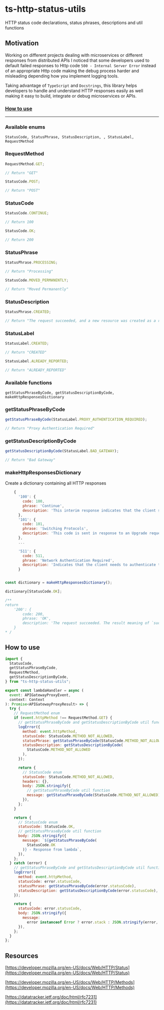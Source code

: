 # ts-http-status-utils

HTTP status code declarations, status phrases, descriptions and util functions

## Motivation

Working on different projects dealing with microservices or different responses
from distributed APIs I noticed that some developers used to default failed
responses to Http code `500 - Internal Server Error` instead of an appropriate
Http code making the debug process harder and misleading depending how you
implement logging tools.

Taking advantage of `TypeScript` and `Docstrings`, this library helps developers
to handle and understand HTTP responses easily as well making it easy to build,
integrate or debug microservices or APIs.

### [How to use](#how-to-use)

---

### Available enums

`StatusCode, StatusPhrase, StatusDescription, , StatusLabel, RequestMethod`

### RequestMethod

```javascript
RequestMethod.GET;

// Return "GET"

StatusCode.POST;

// Return "POST"
```

### StatusCode

```javascript
StatusCode.CONTINUE;

// Return 100

StatusCode.OK;

// Return 200
```

### StatusPhrase

```javascript
StatusPhrase.PROCESSING;

// Return "Processing"

StatusCode.MOVED_PERMANENTLY;

// Return "Moved Permanently"
```

### StatusDescription

```javascript
StatusPhrase.CREATED;

// Return "The request succeeded, and a new resource was created as a result. This is typically the response sent after POST requests, or some PUT requests."
```

### StatusLabel

```javascript
StatusLabel.CREATED;

// Return "CREATED"

StatusLabel.ALREADY_REPORTED;

// Return "ALREADY_REPORTED"
```

### Available functions

`getStatusPhraseByCode, getStatusDescriptionByCode, makeHttpResponsesDictionary`

### getStatusPhraseByCode

```javascript
getStatusPhraseByCode(StatusLabel.PROXY_AUTHENTICATION_REQUIRED);

// Return "Proxy Authentication Required"
```

### getStatusDescriptionByCode

```javascript
getStatusDescriptionByCode(StatusLabel.BAD_GATEWAY);

// Return "Bad Gateway"
```

### makeHttpResponsesDictionary

Create a dictionary containing all HTTP responses

```javascript
    {
      '100': {
        code: 100,
        phrase: 'Continue',
        description: 'This interim response indicates that the client should continue the request or ignore the response if the request is already finished.'
      },
      '101': {
        code: 101,
        phrase: 'Switching Protocols',
        description: 'This code is sent in response to an Upgrade request header from the client and indicates the protocol the server is switching to.'
      },
      ...

      '511': {
        code: 511,
        phrase: 'Network Authentication Required',
        description: 'Indicates that the client needs to authenticate to gain network access.'
      }
```

```javascript

const dictionary = makeHttpResponsesDictionary();

dictionary[StatusCode.OK];

/**
return
    '200': {
        code: 200,
        phrase: 'OK',
        description: 'The request succeeded. The result meaning of `success` depends on the HTTP method.'
    }
* /

```

## How to use

```javascript
import {
  StatusCode,
  getStatusPhraseByCode,
  RequestMethod,
  getStatusDescriptionByCode,
} from "ts-http-status-utils";

export const lambdaHandler = async (
  event: APIGatewayProxyEvent,
  context: Context
): Promise<APIGatewayProxyResult> => {
  try {
    // RequestMethod enum
    if (event.httpMethod !== RequestMethod.GET) {
      // getStatusPhraseByCode and getStatusDescriptionByCode util functions & StatusCode.METHOD_NOT_ALLOWED
      logError({
        method: event.httpMethod,
        statusCode: StatusCode.METHOD_NOT_ALLOWED,
        statusPhrase: getStatusPhraseByCode(StatusCode.METHOD_NOT_ALLOWED),
        statusDescription: getStatusDescriptionByCode(
          StatusCode.METHOD_NOT_ALLOWED
        ),
      });

      return {
        // StatusCode enum
        statusCode: StatusCode.METHOD_NOT_ALLOWED,
        headers: {},
        body: JSON.stringify({
          // getStatusPhraseByCode util function
          message: getStatusPhraseByCode(StatusCode.METHOD_NOT_ALLOWED),
        }),
      };
    }

    return {
      // StatusCode enum
      statusCode: StatusCode.OK,
      // getStatusPhraseByCode util function
      body: JSON.stringify({
        message: `${getStatusPhraseByCode(
          StatusCode.OK
        )} - Response from lambda`,
      }),
    };
  } catch (error) {
    // getStatusPhraseByCode and getStatusDescriptionByCode util functions
    logError({
      method: event.httpMethod,
      statusCode: error.statusCode,
      statusPhrase: getStatusPhraseByCode(error.statusCode),
      statusDescription: getStatusDescriptionByCode(error.statusCode),
    });

    return {
      statusCode: error.statusCode,
      body: JSON.stringify({
        message:
          error instanceof Error ? error.stack : JSON.stringify(error, null, 2),
      }),
    };
  }
};
```

## Resources

[https://developer.mozilla.org/en-US/docs/Web/HTTP/Status](https://developer.mozilla.org/en-US/docs/Web/HTTP/Status)

[https://developer.mozilla.org/en-US/docs/Web/HTTP/Methods](https://developer.mozilla.org/en-US/docs/Web/HTTP/Methods)

[https://datatracker.ietf.org/doc/html/rfc7231](https://datatracker.ietf.org/doc/html/rfc7231)
